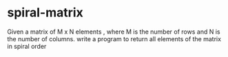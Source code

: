 # spiral-matrix
 Given a matrix of M x N elements , where M is the number of rows and N is the number of columns. write a program to return all elements of the matrix in spiral order
